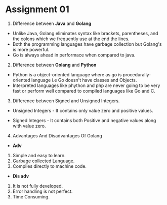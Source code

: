 # Assignment 01 

1. Difference between <b>Java</b> and <b>Golang</b>

- Unlike Java, Golang eliminates syntax like brackets, parentheses, and the colons which we frequently use at the end the lines.
- Both the programming languages have garbage collection but Golang's is more powerful.
- Go is always ahead in performace when compared to java.

2. Difference between <b>Golang</b> and <b>Python</b>

- Python is a object-oriented language where as go is procedurally-oriented language i.e Go doesn't have classes and Objects. 
- Interpreted languages like phython and php are never going to be very fast or perform well  compared to compiled languages like Go and C.

3. Difference between Signed and Unsigned Integers.

- Unsigned Integers - It contains only value zero and positive values. 

- Signed Integers - It contains both Positive and negative values along with value zero.

4. Advantages And Disadvantages Of Golang

- <b>Adv</b>

1. Simple and easy to learn.
2. Garbage collected Language.
3. Compiles directly to machine code.

- <b>Dis adv</b>

1. It is not fully developed.
2. Error handling is not perfect.
3. Time Consuming.


